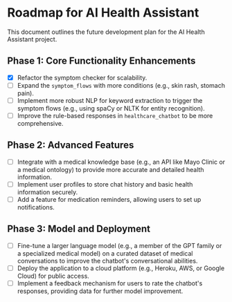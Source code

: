 # Roadmap for AI Health Assistant

This document outlines the future development plan for the AI Health Assistant project.

## Phase 1: Core Functionality Enhancements

-   [x] Refactor the symptom checker for scalability.
-   [ ] Expand the `symptom_flows` with more conditions (e.g., skin rash, stomach pain).
-   [ ] Implement more robust NLP for keyword extraction to trigger the symptom flows (e.g., using spaCy or NLTK for entity recognition).
-   [ ] Improve the rule-based responses in `healthcare_chatbot` to be more comprehensive.

## Phase 2: Advanced Features

-   [ ] Integrate with a medical knowledge base (e.g., an API like Mayo Clinic or a medical ontology) to provide more accurate and detailed health information.
-   [ ] Implement user profiles to store chat history and basic health information securely.
-   [ ] Add a feature for medication reminders, allowing users to set up notifications.

## Phase 3: Model and Deployment

-   [ ] Fine-tune a larger language model (e.g., a member of the GPT family or a specialized medical model) on a curated dataset of medical conversations to improve the chatbot's conversational abilities.
-   [ ] Deploy the application to a cloud platform (e.g., Heroku, AWS, or Google Cloud) for public access.
-   [ ] Implement a feedback mechanism for users to rate the chatbot's responses, providing data for further model improvement.
